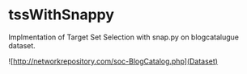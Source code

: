 # tssWithSnappy
Implmentation of Target Set Selection with snap.py on blogcatalugue dataset.

![http://networkrepository.com/soc-BlogCatalog.php](Dataset)
